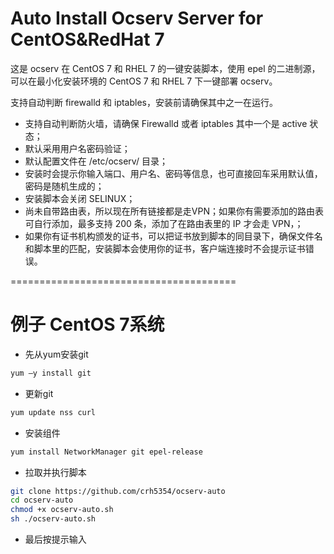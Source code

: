 Auto Install Ocserv Server for CentOS&RedHat 7
=======================================
这是 ocserv 在 CentOS 7 和 RHEL 7 的一键安装脚本，使用 epel 的二进制源，可以在最小化安装环境的 CentOS 7 和 RHEL 7 下一键部署 ocserv。

支持自动判断 firewalld 和 iptables，安装前请确保其中之一在运行。

* 支持自动判断防火墙，请确保 Firewalld 或者 iptables 其中一个是 active 状态；
* 默认采用用户名密码验证；
* 默认配置文件在 /etc/ocserv/ 目录；
* 安装时会提示你输入端口、用户名、密码等信息，也可直接回车采用默认值，密码是随机生成的；
* 安装脚本会关闭 SELINUX；
* 尚未自带路由表，所以现在所有链接都是走VPN；如果你有需要添加的路由表可自行添加，最多支持 200 条，添加了在路由表里的 IP 才会走 VPN，；
* 如果你有证书机构颁发的证书，可以把证书放到脚本的同目录下，确保文件名和脚本里的匹配，安装脚本会使用你的证书，客户端连接时不会提示证书错误。

=======================================

例子 CentOS 7系统
=======================================
* 先从yum安装git
```bash
yum –y install git
```

* 更新git
```bash
yum update nss curl
```

* 安装组件
```bash
yum install NetworkManager git epel-release
```

* 拉取并执行脚本
```bash
git clone https://github.com/crh5354/ocserv-auto
cd ocserv-auto
chmod +x ocserv-auto.sh
sh ./ocserv-auto.sh
```

* 最后按提示输入